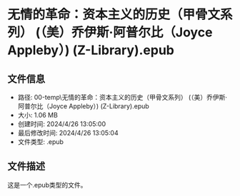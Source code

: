 ﻿# 无情的革命：资本主义的历史（甲骨文系列） (（美）乔伊斯·阿普尔比（Joyce Appleby）) (Z-Library).epub

## 文件信息
- 路径: 00-temp\无情的革命：资本主义的历史（甲骨文系列） (（美）乔伊斯·阿普尔比（Joyce Appleby）) (Z-Library).epub
- 大小: 1.06 MB
- 创建时间: 2024/4/26 13:05:00
- 最后修改时间: 2024/4/26 13:05:04
- 文件类型: .epub

## 文件描述
这是一个.epub类型的文件。

